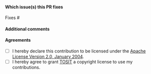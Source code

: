 <!-- Thank you for sending a pull request! Please make sure:
1. Your PR fixes a referenced issue, please create one if no issue applies to your PR.
2. The issue number is referenced in the branch name.
3. You follow the contributing rules at: https://github.com/TOSIT-IO/tdp-collection/blob/master/docs/contributing.md.
-->

#### Which issue(s) this PR fixes

<!-- Example: "Fixes #(issue number)" or "Fixes (link of issue)". -->

Fixes #

#### Additional comments

<!-- Example: "I was not sure if it is the right way to do but..." -->



#### Agreements

<!-- To make clear that you license your contribution under the Apache License Version 2.0, January 2004 (http://www.apache.org/licenses/LICENSE-2.0) and that you give permission to TOSIT (https://www.tosit.io/), you have to acknowledge this by using the following check-box. -->

- [ ] I hereby declare this contribution to be licensed under the [Apache License Version 2.0, January 2004](http://www.apache.org/licenses/LICENSE-2.0).
- [ ] I hereby agree to grant [TOSIT](https://www.tosit.io/) a copyright license to use my contributions.
